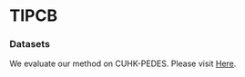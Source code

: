 # TIPCB

### Datasets
We evaluate our method on CUHK-PEDES. Please visit [Here](http://xiaotong.me/static/projects/person-search-language/dataset.html).
